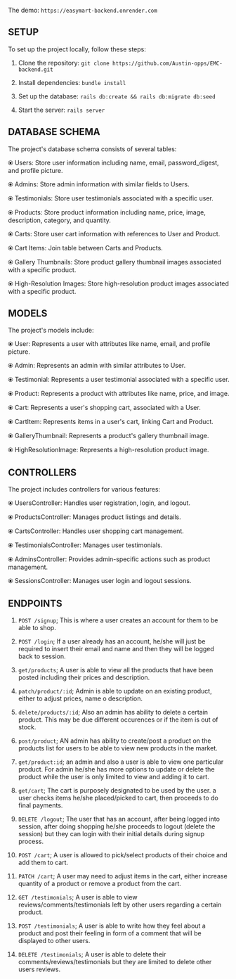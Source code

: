 The demo: `https://easymart-backend.onrender.com`
## SETUP
To set up the project locally, follow these steps:

1. Clone the repository: `git clone https://github.com/Austin-opps/EMC-backend.git`

2. Install dependencies: `bundle install`

3. Set up the database: `rails db:create && rails db:migrate db:seed`

4. Start the server: `rails server`

## DATABASE SCHEMA

The project's database schema consists of several tables:

⦿ Users: Store user information including name, email, password_digest, and profile picture.

⦿ Admins: Store admin information with similar fields to Users.

⦿ Testimonials: Store user testimonials associated with a specific user.

⦿ Products: Store product information including name, price, image, description, category, and quantity.

⦿ Carts: Store user cart information with references to User and Product.

⦿ Cart Items: Join table between Carts and Products.

⦿ Gallery Thumbnails: Store product gallery thumbnail images associated with a specific product.

⦿ High-Resolution Images: Store high-resolution product images associated with a specific product.

## MODELS
The project's models include:

⦿ User: Represents a user with attributes like name, email, and profile picture.

⦿ Admin: Represents an admin with similar attributes to User.

⦿ Testimonial: Represents a user testimonial associated with a specific user.

⦿ Product: Represents a product with attributes like name, price, and image.

⦿ Cart: Represents a user's shopping cart, associated with a User.

⦿ CartItem: Represents items in a user's cart, linking Cart and Product.

⦿ GalleryThumbnail: Represents a product's gallery thumbnail image.

⦿ HighResolutionImage: Represents a high-resolution product image.

## CONTROLLERS
The project includes controllers for various features:

⦿ UsersController: Handles user registration, login, and logout.

⦿ ProductsController: Manages product listings and details.

⦿ CartsController: Handles user shopping cart management.

⦿ TestimonialsController: Manages user testimonials.

⦿ AdminsController: Provides admin-specific actions such as product management.

⦿ SessionsController: Manages user login and logout sessions.

## ENDPOINTS
1. `POST /signup`; This is where a user creates an account for them to be able to shop.

2. `POST /login`; If a user already has an account, he/she will just be required to insert their email and name and then they will be logged back to session.

3. `get/products`; A user is able to view all the products that have been posted including their prices and description.

4. `patch/product/:id`; Admin is able to update on an existing product, either to adjust prices, name o description.

5. `delete/products/:id`; Also an admin has ability to delete a certain product. This may be due different occurences or if the item is out of stock.

6. `post/product`; AN admin has ability to create/post a product on the products list for users to be able to view new products in the market.

7. `get/product:id`; an admin and also a user is able to view one particular product. For admin he/she has more options to update or delete the product while the user is only limited to view and adding it to cart.

8. `get/cart`; The cart is purposely designated to be used by the user. a user checks items he/she placed/picked to cart, then proceeds to do final payments.

9. `DELETE /logout`; The user that has an account, after being logged into session, after doing shopping he/she proceeds to logout (delete the session) but they can login with their initial details during signup process.

10. `POST /cart`; A user is allowed to pick/select products of their choice and add them to cart.

11. `PATCH /cart`; A user may need to adjust items in the cart, either increase quantity of a product or remove a product from the cart.

12. `GET /testimonials`; A user is able to view reviews/comments/testimonials left by other users regarding a certain product.

13. `POST /testimonials`; A user is able to write how they feel about a product and post their feeling in form of a comment that will be displayed to other users.

14. `DELETE /testimonials`; A user is able to delete their comments/reviews/testimonials but they are limited to delete other users reviews.

